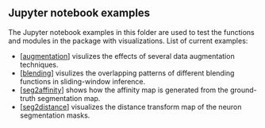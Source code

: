 ## Jupyter notebook examples

The Jupyter notebook examples in this folder are used to test the functions and modules in the package with visualizations. List of current examples:

* [[augmentation](https://github.com/zudi-lin/pytorch_connectomics/blob/master/demos/augmentation.ipynb)] visulizes the effects of several data augmentation techniques.
* [[blending](https://github.com/zudi-lin/pytorch_connectomics/blob/master/demos/blending.ipynb)] visulizes the overlapping patterns of different blending functions in sliding-window inference.
* [[seg2affinity](https://github.com/zudi-lin/pytorch_connectomics/blob/master/demos/seg2affinity.ipynb)] shows how the affinity map is generated from the ground-truth segmentation map.
* [[seg2distance](https://github.com/zudi-lin/pytorch_connectomics/blob/master/notebooks/seg2distance.ipynb)] visualizes the distance transform map of the neuron segmentation masks.
